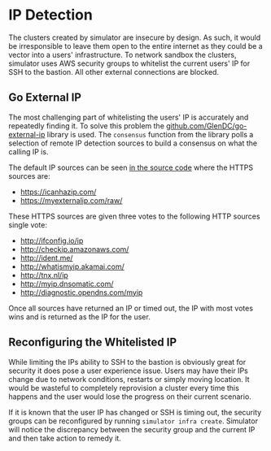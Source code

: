 # IP Detection

The clusters created by simulator are insecure by design. As such, it would be irresponsible to leave them open to the entire internet as they could be a vector into a users' infrastructure. To network sandbox the clusters, simulator uses AWS security groups to whitelist the current users' IP for SSH to the bastion. All other external connections are blocked.

## Go External IP

The most challenging part of whitelisting the users' IP is accurately and repeatedly finding it. To solve this problem the [github.com/GlenDC/go-external-ip](https://github.com/GlenDC/go-external-ip) library is used. The `consensus` function from the library polls a selection of remote IP detection sources to build a consensus on what the calling IP is.

The default IP sources can be seen [in the source code](https://github.com/GlenDC/go-external-ip/blob/139229dcdddd5ad18f5c4912fcb905a4079e2a36/consensus.go#L23) where the HTTPS sources are:

* https://icanhazip.com/
* https://myexternalip.com/raw/

These HTTPS sources are given three votes to the following HTTP sources single vote:

* http://ifconfig.io/ip
* http://checkip.amazonaws.com/
* http://ident.me/
* http://whatismyip.akamai.com/
* http://tnx.nl/ip
* http://myip.dnsomatic.com/
* http://diagnostic.opendns.com/myip

Once all sources have returned an IP or timed out, the IP with most votes wins and is returned as the IP for the user.

## Reconfiguring the Whitelisted IP

While limiting the IPs ability to SSH to the bastion is obviously great for security it does pose a user experience issue. Users may have their IPs change due to network conditions, restarts or simply moving location. It would be wasteful to completely reprovision a cluster every time this happens and the user would lose the progress on their current scenario.

If it is known that the user IP has changed or SSH is timing out, the security groups can be reconfigured by running `simulator infra create`. Simulator will notice the discrepancy between the security group and the current IP and then take action to remedy it.